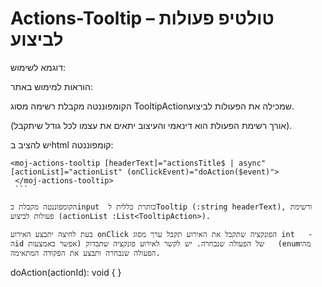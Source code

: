 # Actions-Tooltip – טולטיפ פעולות לביצוע
דוגמא לשימוש:
 
הוראות למימוש באתר: 

הקומפוננטה מקבלת רשימה מסוג  TooltipActionשמכילה את הפעולות לביצוע.

(אורך רשימת הפעולת הוא דינאמי והעיצוב יתאים את עצמו לכל גודל שיתקבל).

יש להציב בhtml  קומפוננטה:

   ```
   <moj-actions-tooltip [headerText]="actionsTitle$ | async" [actionList]="actionList" (onClickEvent)="doAction($event)">
    </moj-actions-tooltip>
    ```

הקומפוננטה מקבלת כinput  כותרת כללית לTooltip (:string headerText), ורשימת פעולות לביצוע (actionList :List<TooltipAction>).

בעת לחיצה יתבצע האירוע onClick הפונקציה שתקבל את האירוע תקבל ערך מסוג int   - הid של הפעולה שנבחרה. יש לקשר לאירוע פונקציה שתבדוק (אפשר באמצעות   (enumמהי הפעולה שנבחרה ותבצע את הפקודה המתאימה.

  ```
  doAction(actionId): void {
}
```


